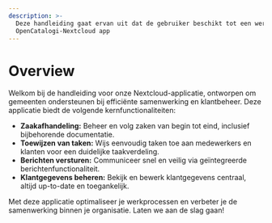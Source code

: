 ```yaml
---
description: >-
  Deze handleiding gaat ervan uit dat de gebruiker beschikt tot een werkende
  OpenCatalogi-Nextcloud app
---
```


# Overview

Welkom bij de handleiding voor onze Nextcloud-applicatie, ontworpen om gemeenten ondersteunen bij efficiënte samenwerking en klantbeheer. Deze applicatie biedt de volgende kernfunctionaliteiten:

* **Zaakafhandeling:** Beheer en volg zaken van begin tot eind, inclusief bijbehorende documentatie.
* **Toewijzen van taken:** Wijs eenvoudig taken toe aan medewerkers en klanten voor een duidelijke taakverdeling.
* **Berichten versturen:** Communiceer snel en veilig via geïntegreerde berichtenfunctionaliteit.
* **Klantgegevens beheren:** Bekijk en bewerk klantgegevens centraal, altijd up-to-date en toegankelijk.

Met deze applicatie optimaliseer je werkprocessen en verbeter je de samenwerking binnen je organisatie. Laten we aan de slag gaan!
